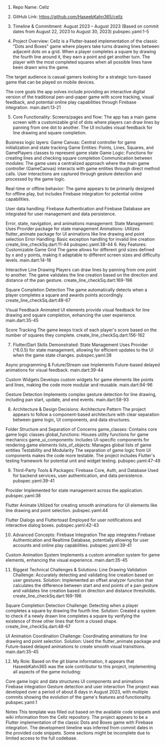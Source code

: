 1. Repo Name:
Cellz

2. GitHub Link:
https://github.com/HaseebKahn365/cellz

3. Timeline & Commitment:
August 2023 – August 2023 (Based on commit dates from August 22, 2023 to August 30, 2023) pubspec.yaml:1-5

4. Project Overview:
Cellz is a Flutter-based implementation of the classic "Dots and Boxes" game where players take turns drawing lines between adjacent dots on a grid. When a player completes a square by drawing the fourth line around it, they earn a point and get another turn. The player with the most completed squares when all possible lines have been drawn wins the game.

The target audience is casual gamers looking for a strategic turn-based game that can be played on mobile devices.

The core goals the app solves include providing an interactive digital version of the traditional pen-and-paper game with score tracking, visual feedback, and potential online play capabilities through Firebase integration. main.dart:13-21

5. Core Functionality:
Screens/pages and flow:
The app has a main game screen with a customizable grid of dots where players can draw lines by panning from one dot to another. The UI includes visual feedback for line drawing and square completion.

Business logic layers:
Game Canvas: Central controller for game initialization and state tracking
Game Entities: Points, Lines, Squares, and GamePlayers classes to represent game state
Game Logic: Functions for creating lines and checking square completion
Communication between modules:
The game uses a centralized approach where the main game controller (GameCanvas) interacts with game entities through direct method calls. User interactions are captured through gesture detection and processed by the game logic.

Real-time or offline behavior:
The game appears to be primarily designed for offline play, but includes Firebase integration for potential online capabilities.

User data handling:
Firebase Authentication and Firebase Database are integrated for user management and data persistence.

Error, state, navigation, and animations management:
State Management: Uses Provider package for state management
Animations: Utilizes flutter_animate package for UI animations like line drawing and point selection
Error Handling: Basic exception handling for invalid line creation create_line_checkSq.dart:11-44 pubspec.yaml:38-44
6. Key Features:
Customizable Game Grid
The game allows for different grid sizes defined by x and y points, making it adaptable to different screen sizes and difficulty levels. main.dart:14-18

Interactive Line Drawing
Players can draw lines by panning from one point to another. The game validates the line creation based on the direction and distance of the pan gesture. create_line_checkSq.dart:169-196

Square Completion Detection
The game automatically detects when a player completes a square and awards points accordingly. create_line_checkSq.dart:48-67

Visual Feedback
Animated UI elements provide visual feedback for line drawing and square completion, enhancing the user experience. main.dart:35-45

Score Tracking
The game keeps track of each player's score based on the number of squares they complete. create_line_checkSq.dart:156-162

7. Flutter/Dart Skills Demonstrated:
State Management
Uses Provider (^6.0.5) for state management, allowing for efficient updates to the UI when the game state changes. pubspec.yaml:38

Async programming & Future/Stream use
Implements Future-based delayed animations for visual feedback. main.dart:39-44

Custom Widgets
Develops custom widgets for game elements like points and lines, making the code more modular and reusable. main.dart:94-96

Gesture Detection
Implements complex gesture detection for line drawing, including pan start, update, and end events. main.dart:58-93

8. Architecture & Design Decisions:
Architecture Pattern
The project appears to follow a component-based architecture with clear separation between game logic, UI components, and data structures.

Folder Structure and Separation of Concerns
game_classes: Contains core game logic classes
global_functions: Houses utility functions for game mechanics
game_ui_components: Includes UI-specific components for rendering game elements
lists_of_objects: Manages global lists of game entities
Testability and Modularity
The separation of game logic from UI components makes the code more testable. The project includes Flutter's testing framework for potential unit and widget testing. pubspec.yaml:47-49

9. Third-Party Tools & Packages:
Firebase Core, Auth, and Database
Used for backend services, user authentication, and data persistence. pubspec.yaml:39-41

Provider
Implemented for state management across the application. pubspec.yaml:38

Flutter Animate
Utilized for creating smooth animations for UI elements like line drawing and point selection. pubspec.yaml:44

Flutter Dialogs and Fluttertoast
Employed for user notifications and interactive dialog boxes. pubspec.yaml:42-43

10. Advanced Concepts:
Firebase Integration
The app integrates Firebase Authentication and Realtime Database, potentially allowing for user accounts and online play capabilities. pubspec.yaml:39-41

Custom Animation System
Implements a custom animation system for game elements, enhancing the visual experience. main.dart:35-45

11. Biggest Technical Challenges & Solutions:
Line Drawing Validation
Challenge: Accurately detecting and validating line creation based on user gestures.
Solution: Implemented an offset analyzer function that calculates the difference between start and end points of a pan gesture and validates line creation based on direction and distance thresholds. create_line_checkSq.dart:169-196

Square Completion Detection
Challenge: Detecting when a player completes a square by drawing the fourth line.
Solution: Created a system to check if a newly drawn line completes a square by verifying the existence of three other lines that form a closed shape. create_line_checkSq.dart:48-67

UI Animation Coordination
Challenge: Coordinating animations for line drawing and point selection.
Solution: Used the flutter_animate package and Future-based delayed animations to create smooth visual transitions. main.dart:35-45

12. My Role:
Based on the git blame information, it appears that HaseebKahn365 was the sole contributor to this project, implementing all aspects of the game including:

Core game logic and data structures
UI components and animations
Firebase integration
Gesture detection and user interaction
The project was developed over a period of about 8 days in August 2023, with multiple commits showing the evolution of the game's features and functionality. pubspec.yaml:1

Notes
This template was filled out based on the available code snippets and wiki information from the Cellz repository. The project appears to be a Flutter implementation of the classic Dots and Boxes game with Firebase integration. The development timeline was inferred from commit dates in the provided code snippets. Some sections might be incomplete due to limited access to the full codebase.